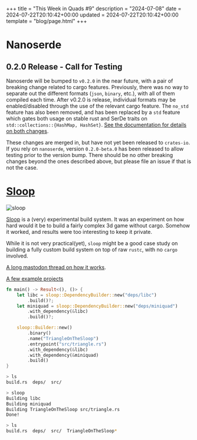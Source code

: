 +++
title = "This Week in Quads #9"
description = "2024-07-08"
date = 2024-07-22T20:10:42+00:00
updated = 2024-07-22T20:10:42+00:00
template = "blog/page.html"
+++

# Nanoserde

## 0.2.0 Release - Call for Testing

Nanoserde will be bumped to `v0.2.0` in the near future, with a pair of breaking change related to cargo features. Previously, there was no way to separate out the different formats (`json`, `binary`, etc.), with all of them compiled each time. After v0.2.0 is release, individual formats may be enabled/disabled through the use of the relevant cargo feature. The `no_std` feature has also been removed, and has been replaced by a `std` feature which gates both usage on stable rust and SerDe traits on `std::collections::{HashMap, HashSet}`. [See the documentation for details on both changes](https://github.com/not-fl3/nanoserde/blob/142d80f11f74041fa0c69d16659887d993184d9d/README.md?plain=1#L55).

These changes are merged in, but have not yet been released to `crates-io`. If you rely on `nanoserde`, version `0.2.0-beta.0` has been released to allow testing prior to the version bump. There should be no other breaking changes beyond the ones described above, but please file an issue if that is not the case. 

# [Sloop](https://github.com/not-fl3/sloop)

![sloop](/week9/sloop.gif)

[Sloop](https://github.com/not-fl3/sloop) is a (very) experimental build system. It was an experiment on how hard would it be to build a fairly complex 3d game without cargo. Somehow it worked, and results were too interesting to keep it private.

While it is not very practical(yet), `sloop` might be a good case study on building a fully custom build system on top of raw `rustc`, with no `cargo` involved.

[A long mastodon thread on how it works](https://mastodon.gamedev.place/@fedor/112873297227332511).

[A few example projects](https://github.com/not-fl3/sloop-example-projects)

```rust
fn main() -> Result<(), ()> {
    let libc = sloop::DependencyBuilder::new("deps/libc")
        .build()?;
    let miniquad = sloop::DependencyBuilder::new("deps/miniquad")
        .with_dependency(&libc)
        .build()?;

    sloop::Builder::new()
        .binary()
        .name("TriangleOnTheSloop")
        .entrypoint("src/triangle.rs")
        .with_dependency(&libc)
        .with_dependency(&miniquad)
        .build()
}
```

```bash
> ls
build.rs  deps/  src/

> sloop
Building libc
Building miniquad
Building TriangleOnTheSloop src/triangle.rs
Done!

> ls
build.rs  deps/  src/  TriangleOnTheSloop*
```

